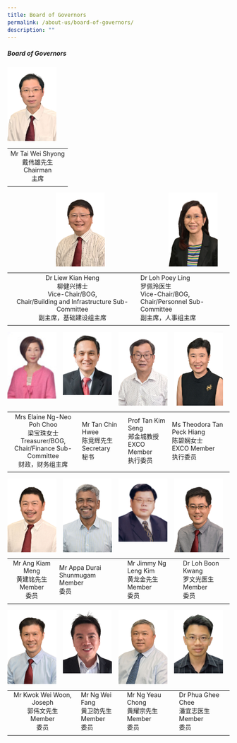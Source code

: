 ```yaml
---
title: Board of Governors
permalink: /about-us/board-of-governors/
description: ""
---
```

##### Board of Governors

<img style="width:22%" src="/images/chairman1.jpg">

|   |
|:-:|
| Mr Tai Wei Shyong  <br>戴伟雄先生  <br>Chairman  <br>主席  |
|   |

<img align="left" style="width:22%;margin-left:110px;" src="/images/vicechair3.jpg">
<img align="left" style="width:22%;margin-left:145px;" src="/images/vicechair4.jpg">
<br clear="left">

|   |   |
|:-:|---|
| Dr Liew Kian Heng  <br>柳健兴博士  <br>Vice-Chair/BOG,  <br>Chair/Building and Infrastructure Sub-Committee  <br>副主席，基础建设组主席  | Dr Loh Poey Ling  <br>罗佩玲医生  <br>Vice-Chair/BOG,  <br>Chair/Personnel Sub-Committee  <br>副主席，人事组主席  |
|   |   |

<img align="left" style="width:22%;margin-right:15px;" src="/images/finance.png">
<img align="left" style="width:22%;margin-right:15px;" src="/images/secretary1.png">
<img align="left" style="width:22%;margin-right:15px;" src="/images/excomem1.jpg">
<img align="left" style="width:22%;margin-right:15px;" src="/images/excomem2.jpg">
<br clear="left">

|   |   |   |   |
|:-:|---|---|---|
| Mrs Elaine Ng-Neo Poh Choo  <br>梁宝珠女士  <br>Treasurer/BOG,  <br>Chair/Finance Sub-Committee  <br>财政，财务组主席  | Mr Tan Chin Hwee  <br>陈竞辉先生  <br>Secretary  <br>秘书  | Prof Tan Kim Seng  <br>郑金城教授  <br>EXCO Member  <br>执行委员  | Ms Theodora Tan Peck Hiang  <br>陈碧娴女士  <br>EXCO Member  <br>执行委员  |
|   |   |   |   |

<img align="left" style="width:22%;margin-right:15px;" src="/images/member16.jpg">
<img align="left" style="width:22%;margin-right:15px;" src="/images/member17.jpg">
<img align="left" style="width:22%;margin-right:15px;" src="/images/member18.png">
<img align="left" style="width:22%;margin-right:15px;" src="/images/member19.jpg">
<br clear="left">

|   |   |   |   |
|:-:|---|---|---|
| Mr Ang Kiam Meng  <br>黄建铭先生  <br>Member  <br>委员  | Mr Appa Durai Shunmugam  <br>Member  <br>委员  | Mr Jimmy Ng Leng Kim  <br>黄龙金先生  <br>Member  <br>委员  | Dr Loh Boon Kwang  <br>罗文光医生  <br>Member  <br>委员  |
|   |   |   |   |

<img align="left" style="width:22%;margin-right:15px;" src="/images/member20.jpg">
<img align="left" style="width:22%;margin-right:15px;" src="/images/member21.png">
<img align="left" style="width:22%;margin-right:15px;" src="/images/member22.jpg">
<img align="left" style="width:22%;margin-right:15px;" src="/images/member23.png">
<br clear="left">

|   |   |   |   |
|:-:|---|---|---|
| Mr Kwok Wei Woon, Joseph  <br>郭伟文先生  <br>Member  <br>委员  | Mr Ng Wei Fang  <br>黄卫防先生  <br>Member  <br>委员  | Mr Ng Yeau Chong  <br>黄耀宗先生  <br>Member  <br>委员  | Dr Phua Ghee Chee  <br>潘宜志医生  <br>Member  <br>委员  |
|   |   |   |   |